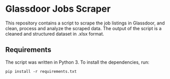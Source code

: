 # Glassdoor Jobs Scraper

This repository contains a script to scrape the job listings in Glassdoor, 
and clean, process and analyze the scraped data. The output of the script 
is a cleaned and structured dataset in .xlsx format.

## Requirements
The script was written in Python 3. To install the dependencies, run:

```
pip install -r requirements.txt 
```

